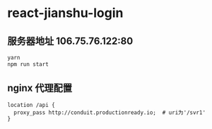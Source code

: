 # react-jianshu-login

## 服务器地址 106.75.76.122:80

```js
yarn
npm run start

```

## nginx 代理配置

``` nginx
location /api {
  proxy_pass http://conduit.productionready.io;  # uri为'/svr1'
}
```
